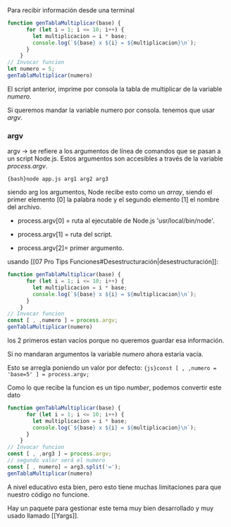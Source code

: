 
Para recibir información desde una terminal

```js title='script normal'
function genTablaMultiplicar(base) {
      for (let i = 1; i <= 10; i++) {
        let multiplicacion = i * base;
        console.log(`${base} x ${i} = ${multiplicacion}\n`);
      }
    }
// Invocar funcion
let numero = 5;
genTablaMultiplicar(numero)
```

El script anterior, imprime por consola la tabla de multiplicar de la variable _numero_.

Si queremos mandar la variable numero por consola. tenemos que usar _argv_.
### argv

argv -> se refiere a los argumentos de línea de comandos que se pasan a un script Node.js. Estos argumentos son accesibles a través de la variable _process.argv_.

`{bash}node app.js arg1 arg2 arg3`

siendo arg los argumentos, Node recibe esto como un _array_, siendo el primer elemento \[0] la palabra node y el segundo elemento \[1] el nombre del archivo.

- process.argv\[0] = ruta al ejecutable de Node.js  'usr/local/bin/node'.

- process.argv\[1] = ruta del script.

- process.argv\[2]= primer argumento.

usando [[07 Pro Tips Funciones#Desestructuración|desestructuración]]:

```js title='Desestructurando process.argv'
function genTablaMultiplicar(base) {
      for (let i = 1; i <= 10; i++) {
        let multiplicacion = i * base;
        console.log(`${base} x ${i} = ${multiplicacion}\n`);
      }
    }
// Invocar funcion
const [ , ,numero ] = process.argv;
genTablaMultiplicar(numero)
```

los 2 primeros estan vacíos porque no queremos guardar esa información.

Si no mandaran argumentos la variable _numero_ ahora estaría vacía.

Esto se arregla poniendo un valor por defecto:
`{js}const [ , ,numero = 'base=5' ] = process.argv;`

Como lo que recibe la funcion es un tipo _number_, podemos convertir este dato

```js title='Convirtiendo dato'
function genTablaMultiplicar(base) {
      for (let i = 1; i <= 10; i++) {
        let multiplicacion = i * base;
        console.log(`${base} x ${i} = ${multiplicacion}\n`);
      }
    }
// Invocar funcion
const [ , ,arg3 ] = process.argv;
// segundo valor será el numero
const [ , numero] = arg3.split('=');
genTablaMultiplicar(numero)
```

A nivel educativo esta bien, pero esto tiene muchas limitaciones para que nuestro código no funcione.

Hay un paquete para gestionar este tema muy bien desarrollado y muy usado llamado [[Yargs]].